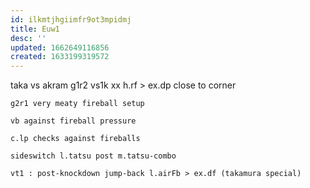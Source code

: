 ```yaml
---
id: ilkmtjhgiimfr9ot3mpidmj
title: Euw1
desc: ''
updated: 1662649116856
created: 1633199319572
---
```

taka vs akram
    g1r2 vs1k xx h.rf > ex.dp close to corner

    g2r1 very meaty fireball setup

    vb against fireball pressure

    c.lp checks against fireballs

    sideswitch l.tatsu post m.tatsu-combo

    vt1 : post-knockdown jump-back l.airFb > ex.df (takamura special)
